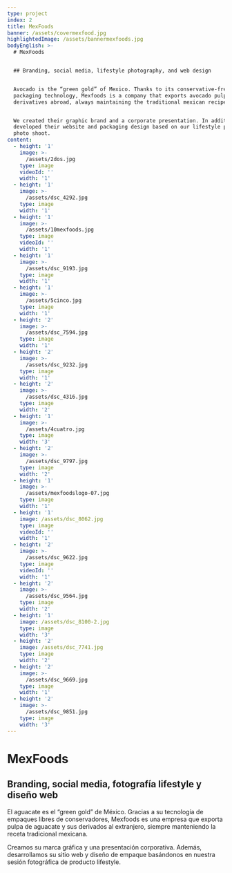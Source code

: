 ```yaml
---
type: project
index: 2
title: MexFoods
banner: /assets/covermexfood.jpg
highlightedImage: /assets/bannermexfoods.jpg
bodyEnglish: >-
  # MexFoods


  ## Branding, social media, lifestyle photography, and web design


  Avocado is the “green gold” of Mexico. Thanks to its conservative-free
  packaging technology, Mexfoods is a company that exports avocado pulp and its
  derivatives abroad, always maintaining the traditional mexican recipe.


  We created their graphic brand and a corporate presentation. In addition, we
  developed their website and packaging design based on our lifestyle product
  photo shoot.
content:
  - height: '1'
    image: >-
      /assets/2dos.jpg
    type: image
    videoId: ''
    width: '1'
  - height: '1'
    image: >-
      /assets/dsc_4292.jpg
    type: image
    width: '1'
  - height: '1'
    image: >-
      /assets/10mexfoods.jpg
    type: image
    videoId: ''
    width: '1'
  - height: '1'
    image: >-
      /assets/dsc_9193.jpg
    type: image
    width: '1'
  - height: '1'
    image: >-
      /assets/5cinco.jpg
    type: image
    width: '1'
  - height: '2'
    image: >-
      /assets/dsc_7594.jpg
    type: image
    width: '1'
  - height: '2'
    image: >-
      /assets/dsc_9232.jpg
    type: image
    width: '1'
  - height: '2'
    image: >-
      /assets/dsc_4316.jpg
    type: image
    width: '2'
  - height: '1'
    image: >-
      /assets/4cuatro.jpg
    type: image
    width: '3'
  - height: '2'
    image: >-
      /assets/dsc_9797.jpg
    type: image
    width: '2'
  - height: '1'
    image: >-
      /assets/mexfoodslogo-07.jpg
    type: image
    width: '1'
  - height: '1'
    image: /assets/dsc_8062.jpg
    type: image
    videoId: ''
    width: '1'
  - height: '2'
    image: >-
      /assets/dsc_9622.jpg
    type: image
    videoId: ''
    width: '1'
  - height: '2'
    image: >-
      /assets/dsc_9564.jpg
    type: image
    width: '2'
  - height: '1'
    image: /assets/dsc_8100-2.jpg
    type: image
    width: '3'
  - height: '2'
    image: /assets/dsc_7741.jpg
    type: image
    width: '2'
  - height: '2'
    image: >-
      /assets/dsc_9669.jpg
    type: image
    width: '1'
  - height: '2'
    image: >-
      /assets/dsc_9851.jpg
    type: image
    width: '3'
---
```

# MexFoods

## Branding, social media, fotografía lifestyle y diseño web

El aguacate es el “green gold” de México. Gracias a su tecnología de empaques libres de conservadores, Mexfoods es una empresa que exporta pulpa de aguacate y sus derivados al extranjero, siempre manteniendo la receta tradicional mexicana.

Creamos su marca gráfica y una presentación corporativa. Además, desarrollamos su sitio web y diseño de empaque basándonos en nuestra sesión fotográfica de producto lifestyle.
